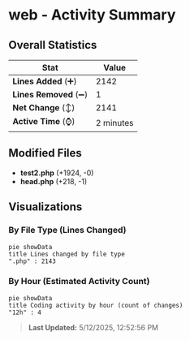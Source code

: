 # web - Activity Summary 

## Overall Statistics

| Stat                   | Value                                                             |
| ---------------------- | ----------------------------------------------------------------- |
| **Lines Added** (➕)   | 2142                                          |
| **Lines Removed** (➖) | 1                                        |
| **Net Change** (↕)    | 2141                |
| **Active Time** (⌚)   | 2 minutes |


## Modified Files
- **test2.php** (+1924, -0)
- **head.php** (+218, -1)

## Visualizations

### By File Type (Lines Changed)

```mermaid
pie showData
title Lines changed by file type
".php" : 2143
```

### By Hour (Estimated Activity Count)

```mermaid
pie showData
title Coding activity by hour (count of changes)
"12h" : 4
```


> **Last Updated:** 5/12/2025, 12:52:56 PM